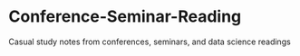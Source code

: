 # Conference-Seminar-Reading
Casual study notes from conferences, seminars, and data science readings 
